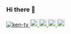 ### Hi there 👋

<!--
**ken-ty/ken-ty** is a ✨ _special_ ✨ repository because its `README.md` (this file) appears on your GitHub profile.

Here are some ideas to get you started:

- 🔭 I’m currently working on ...
- 🌱 I’m currently learning ...
- 👯 I’m looking to collaborate on ...
- 🤔 I’m looking for help with ...
- 💬 Ask me about ...
- 📫 How to reach me: ...
- 😄 Pronouns: ...
- ⚡ Fun fact: ...
-->

<p align="left">
  <a href="https://github.com/ken-ty/ken-ty/">
    <img src="https://komarev.com/ghpvc/?username=ken-ty" alt="ken-ty" />
  </a>
  <a href="https://github.com/ken-ty">
    <img height="20" src="https://img.shields.io/github/followers/ken-ty?label=follow&logo=github&style=flat" />
  </a>
  <a href="https://stackoverflow.com/users/15761443/ken-tokura">
    <img height="20" src="https://img.shields.io/stackexchange/stackoverflow/r/15761443?label=StackOverflow&logo=stack-overflow&style=flat" />
  </a>
  <a href="https://qiita.com/kentokura">
    <img height="20" src="https://qiita-badge.apiapi.app/s/kentokura/posts.svg" />
  </a>
  <a href="https://qiita.com/kentokura">
    <img height="20" src="https://qiita-badge.apiapi.app/s/kentokura/contributions.svg" />
  </a>
</p>
